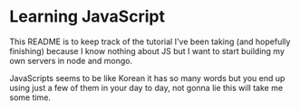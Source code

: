 # Learning JavaScript

This README is to keep track of the tutorial I've been taking (and hopefully finishing) because I know nothing about JS but I want to start building my own servers in node and mongo.

JavaScripts seems to be like Korean it has so many words but you end up using just a few of them in your day to day, not gonna lie this will take me some time.